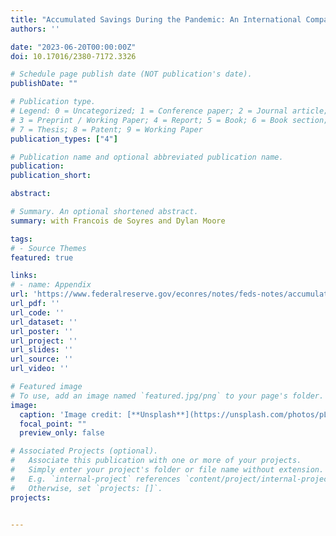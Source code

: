 ```yaml
---
title: "Accumulated Savings During the Pandemic: An International Comparison with Historical Perspective"
authors: ''

date: "2023-06-20T00:00:00Z"
doi: 10.17016/2380-7172.3326

# Schedule page publish date (NOT publication's date).
publishDate: ""

# Publication type.
# Legend: 0 = Uncategorized; 1 = Conference paper; 2 = Journal article;
# 3 = Preprint / Working Paper; 4 = Report; 5 = Book; 6 = Book section;
# 7 = Thesis; 8 = Patent; 9 = Working Paper
publication_types: ["4"]

# Publication name and optional abbreviated publication name.
publication: 
publication_short:

abstract: 

# Summary. An optional shortened abstract.
summary: with Francois de Soyres and Dylan Moore

tags:
# - Source Themes
featured: true

links:
# - name: Appendix
url: 'https://www.federalreserve.gov/econres/notes/feds-notes/accumulated-savings-during-the-pandemic-an-international-comparison-with-historical-perspective-20230623.html'
url_pdf: ''
url_code: ''
url_dataset: ''
url_poster: ''
url_project: ''
url_slides: ''
url_source: ''
url_video: ''

# Featured image
# To use, add an image named `featured.jpg/png` to your page's folder. 
image:
  caption: 'Image credit: [**Unsplash**](https://unsplash.com/photos/pLCdAaMFLTE)'
  focal_point: ""
  preview_only: false

# Associated Projects (optional).
#   Associate this publication with one or more of your projects.
#   Simply enter your project's folder or file name without extension.
#   E.g. `internal-project` references `content/project/internal-project/index.md`.
#   Otherwise, set `projects: []`.
projects:


---
```


